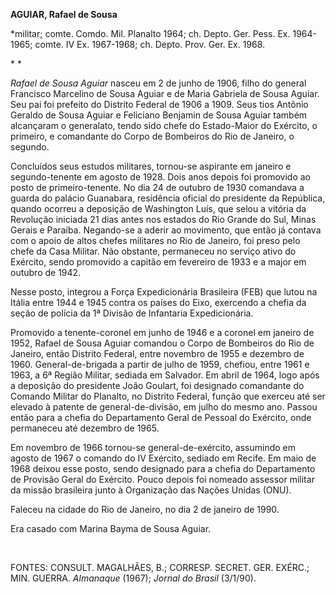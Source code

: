 **AGUIAR, Rafael de Sousa**

\*militar; comte. Comdo. Mil. Planalto 1964; ch. Depto. Ger. Pess. Ex.
1964-1965; comte. IV Ex. 1967-1968; ch. Depto. Prov. Ger. Ex. 1968.

* *

*Rafael de Sousa Aguiar* nasceu em 2 de junho de 1906, filho do general
Francisco Marcelino de Sousa Aguiar e de Maria Gabriela de Sousa Aguiar.
Seu pai foi prefeito do Distrito Federal de 1906 a 1909. Seus tios
Antônio Geraldo de Sousa Aguiar e Feliciano Benjamin de Sousa Aguiar
também alcançaram o generalato, tendo sido chefe do Estado-Maior do
Exército, o primeiro, e comandante do Corpo de Bombeiros do Rio de
Janeiro, o segundo.

Concluídos seus estudos militares, tornou-se aspirante em janeiro e
segundo-tenente em agosto de 1928. Dois anos depois foi promovido ao
posto de primeiro-tenente. No dia 24 de outubro de 1930 comandava a
guarda do palácio Guanabara, residência oficial do presidente da
República, quando ocorreu a deposição de Washington Luís, que selou a
vitória da Revolução iniciada 21 dias antes nos estados do Rio Grande do
Sul, Minas Gerais e Paraíba. Negando-se a aderir ao movimento, que então
já contava com o apoio de altos chefes militares no Rio de Janeiro, foi
preso pelo chefe da Casa Militar. Não obstante, permaneceu no serviço
ativo do Exército, sendo promovido a capitão em fevereiro de 1933 e a
major em outubro de 1942.

Nesse posto, integrou a Força Expedicionária Brasileira (FEB) que lutou
na Itália entre 1944 e 1945 contra os países do Eixo, exercendo a chefia
da seção de polícia da 1ª Divisão de Infantaria Expedicionária.

Promovido a tenente-coronel em junho de 1946 e a coronel em janeiro de
1952, Rafael de Sousa Aguiar comandou o Corpo de Bombeiros do Rio de
Janeiro, então Distrito Federal, entre novembro de 1955 e dezembro de
1960. General-de-brigada a partir de julho de 1959, chefiou, entre 1961
e 1963, a 6ª Região Militar, sediada em Salvador. Em abril de 1964, logo
após a deposição do presidente João Goulart, foi designado comandante do
Comando Militar do Planalto, no Distrito Federal, função que exerceu até
ser elevado à patente de general-de-divisão, em julho do mesmo ano.
Passou então para a chefia do Departamento Geral de Pessoal do Exército,
onde permaneceu até dezembro de 1965.

Em novembro de 1966 tornou-se general-de-exército, assumindo em agosto
de 1967 o comando do IV Exército, sediado em Recife. Em maio de 1968
deixou esse posto, sendo designado para a chefia do Departamento de
Provisão Geral do Exército. Pouco depois foi nomeado assessor militar da
missão brasileira junto à Organização das Nações Unidas (ONU).

Faleceu na cidade do Rio de Janeiro, no dia 2 de janeiro de 1990.

Era casado com Marina Bayma de Sousa Aguiar.

 

FONTES: CONSULT. MAGALHÃES, B.; CORRESP. SECRET. GER. EXÉRC.; MIN.
GUERRA. *Almanaque* (1967); *Jornal do Brasil* (3/1/90).

 
